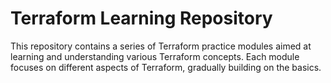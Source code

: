 # Terraform Learning Repository

This repository contains a series of Terraform practice modules aimed at learning and understanding various Terraform concepts. Each module focuses on different aspects of Terraform, gradually building on the basics.
